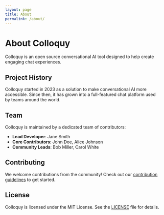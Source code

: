 ```yaml
---
layout: page
title: About
permalink: /about/
---
```


# About Colloquy

Colloquy is an open source conversational AI tool designed to help create engaging chat experiences.

## Project History

Colloquy started in 2023 as a solution to make conversational AI more accessible. Since then, it has grown into a full-featured chat platform used by teams around the world.

## Team

Colloquy is maintained by a dedicated team of contributors:

- **Lead Developer**: Jane Smith
- **Core Contributors**: John Doe, Alice Johnson
- **Community Leads**: Bob Miller, Carol White

## Contributing

We welcome contributions from the community! Check out our [contribution guidelines](https://github.com/colloquy-chatbot/colloquy/blob/main/CONTRIBUTING.md) to get started.

## License

Colloquy is licensed under the MIT License. See the [LICENSE](https://github.com/colloquy-chatbot/colloquy/blob/main/LICENSE) file for details.
